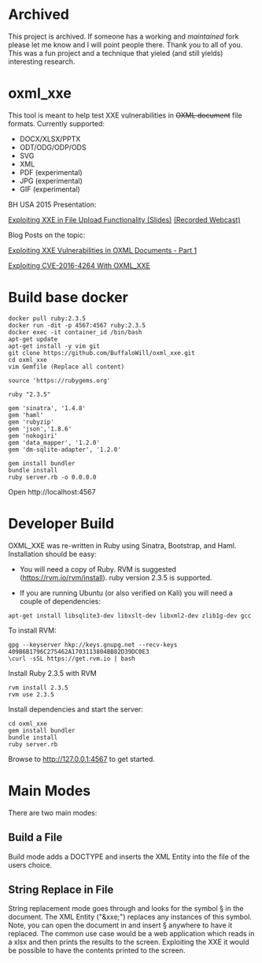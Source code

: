# Archived

This project is archived. If someone has a working and _maintained_ fork please let me know and I will point people there. Thank you to all of you. This was a fun project and a technique that yieled (and still yields) interesting research. 

# oxml_xxe
This tool is meant to help test XXE vulnerabilities in ~~OXML document~~ file formats. Currently supported:

- DOCX/XLSX/PPTX
- ODT/ODG/ODP/ODS
- SVG
- XML
- PDF (experimental)
- JPG (experimental)
- GIF (experimental)

BH USA 2015 Presentation:

[Exploiting XXE in File Upload Functionality (Slides)](http://oxmlxxe.github.io/reveal.js/slides.html#/) [(Recorded Webcast)](https://www.blackhat.com/html/webcast/11192015-exploiting-xml-entity-vulnerabilities-in-file-parsing-functionality.html)

Blog Posts on the topic:

[Exploiting XXE Vulnerabilities in OXML Documents - Part 1](http://www.silentrobots.com/blog/2015/03/04/oxml_xxe/)

[Exploiting CVE-2016-4264 With OXML_XXE](https://www.silentrobots.com/blog/2016/10/02/exploiting-cve-2016-4264-with-oxml-xxe/)

# Build base docker
```
docker pull ruby:2.3.5
docker run -dit -p 4567:4567 ruby:2.3.5
docker exec -it container_id /bin/bash
apt-get update
apt-get install -y vim git
git clone https://github.com/BuffaloWill/oxml_xxe.git
cd oxml_xxe
vim Gemfile (Replace all content)
```
```
source 'https://rubygems.org'

ruby "2.3.5"

gem 'sinatra', '1.4.8'
gem 'haml'
gem 'rubyzip'
gem 'json','1.8.6' 
gem 'nokogiri'
gem 'data_mapper', '1.2.0'
gem 'dm-sqlite-adapter', '1.2.0'
```
```
gem install bundler
bundle install
ruby server.rb -o 0.0.0.0
```
Open http://localhost:4567

# Developer Build

OXML_XXE was re-written in Ruby using Sinatra, Bootstrap, and Haml. Installation should be easy:

- You will need a copy of Ruby. RVM is suggested (https://rvm.io/rvm/install). ruby version 2.3.5 is supported.

- If you are running Ubuntu (or also verified on Kali) you will need a couple of dependencies:
```
apt-get install libsqlite3-dev libxslt-dev libxml2-dev zlib1g-dev gcc
```

To install RVM:
```
gpg --keyserver hkp://keys.gnupg.net --recv-keys 409B6B1796C275462A1703113804BB82D39DC0E3
\curl -sSL https://get.rvm.io | bash
```

Install Ruby 2.3.5 with RVM
```
rvm install 2.3.5
rvm use 2.3.5
```

Install dependencies and start the server:
```
cd oxml_xxe
gem install bundler
bundle install
ruby server.rb
```

Browse to http://127.0.0.1:4567 to get started.

# Main Modes

There are two main modes:

## Build a File

Build mode adds a DOCTYPE and inserts the XML Entity into the file of the users choice.

## String Replace in File

String replacement mode goes through and looks for the symbol § in the document. The XML Entity ("&xxe;") replaces any instances of this symbol. Note, you can open the document in and insert § anywhere to have it replaced. The common use case would be a web application which reads in a xlsx and then prints the results to the screen. Exploiting the XXE it would be possible to have the contents printed to the screen.

